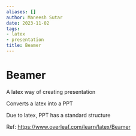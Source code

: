 ```yaml
---
aliases: []
author: Maneesh Sutar
date: 2023-11-02
tags:
- latex
- presentation
title: Beamer
---
```


# Beamer

A latex way of creating presentation

Converts a latex into a PPT

Due to latex, PPT has a standard structure

Ref: <https://www.overleaf.com/learn/latex/Beamer>
